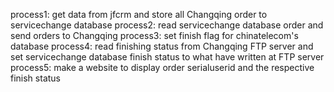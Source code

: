 process1: get data from jfcrm and store all Changqing order to servicechange database
process2: read servicechange database order and send orders to Changqing
process3: set finish flag for chinatelecom's database
process4: read finishing status from Changqing FTP server and set servicechange database finish status to what have written at FTP server
process5: make a website to display order serialuserid and the respective finish status